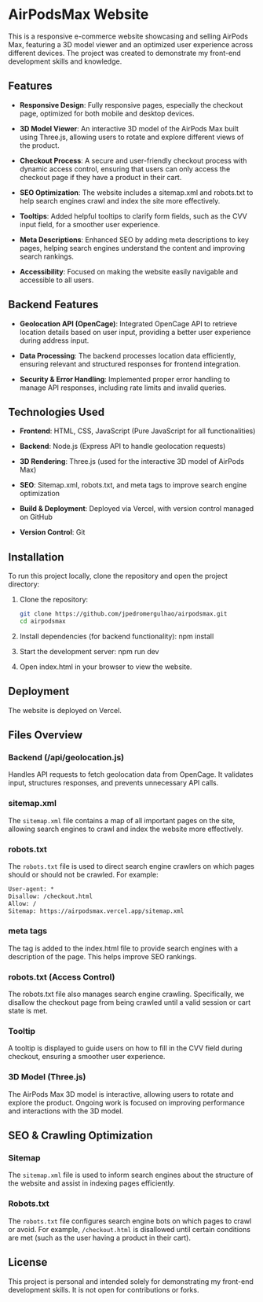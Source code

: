 # AirPodsMax Website

This is a responsive e-commerce website showcasing and selling AirPods Max, featuring a 3D model viewer and an optimized user experience across different devices. The project was created to demonstrate my front-end development skills and knowledge.

## Features

- **Responsive Design**: Fully responsive pages, especially the checkout page, optimized for both mobile and desktop devices.
  
- **3D Model Viewer**: An interactive 3D model of the AirPods Max built using Three.js, allowing users to rotate and explore different views of the product.
  
- **Checkout Process**: A secure and user-friendly checkout process with dynamic access control, ensuring that users can only access the checkout page if they have a product in their cart.
  
- **SEO Optimization**: The website includes a sitemap.xml and robots.txt to help search engines crawl and index the site more effectively.

- **Tooltips**: Added helpful tooltips to clarify form fields, such as the CVV input field, for a smoother user experience.

- **Meta Descriptions**: Enhanced SEO by adding meta descriptions to key pages, helping search engines understand the content and improving search rankings.

- **Accessibility**: Focused on making the website easily navigable and accessible to all users.

## Backend Features

- **Geolocation API (OpenCage)**: Integrated OpenCage API to retrieve location details based on user input, providing a better user experience during address input.

- **Data Processing**: The backend processes location data efficiently, ensuring relevant and structured responses for frontend integration.

- **Security & Error Handling**: Implemented proper error handling to manage API responses, including rate limits and invalid queries.

## Technologies Used

- **Frontend**: HTML, CSS, JavaScript (Pure JavaScript for all functionalities)
  
- **Backend**: Node.js (Express API to handle geolocation requests)

- **3D Rendering**: Three.js (used for the interactive 3D model of AirPods Max)
  
- **SEO**: Sitemap.xml, robots.txt, and meta tags to improve search engine optimization

- **Build & Deployment**: Deployed via Vercel, with version control managed on GitHub

- **Version Control**: Git

## Installation

To run this project locally, clone the repository and open the project directory:

1. Clone the repository:
   ```bash
   git clone https://github.com/jpedromergulhao/airpodsmax.git
   cd airpodsmax

2. Install dependencies (for backend functionality):
npm install

3. Start the development server:
npm run dev

4. Open index.html in your browser to view the website.

## Deployment

The website is deployed on Vercel.

## Files Overview

### Backend (/api/geolocation.js)
Handles API requests to fetch geolocation data from OpenCage. It validates input, structures responses, and prevents unnecessary API calls.

### sitemap.xml
The `sitemap.xml` file contains a map of all important pages on the site, allowing search engines to crawl and index the website more effectively.

### robots.txt
The `robots.txt` file is used to direct search engine crawlers on which pages should or should not be crawled. For example:

```txt
User-agent: *
Disallow: /checkout.html
Allow: /
Sitemap: https://airpodsmax.vercel.app/sitemap.xml
```

### meta tags
The <meta name="description"> tag is added to the index.html file to provide search engines with a description of the page. This helps improve SEO rankings.

### robots.txt (Access Control)
The robots.txt file also manages search engine crawling. Specifically, we disallow the checkout page from being crawled until a valid session or cart state is met.

### Tooltip
A tooltip is displayed to guide users on how to fill in the CVV field during checkout, ensuring a smoother user experience.

### 3D Model (Three.js)
The AirPods Max 3D model is interactive, allowing users to rotate and explore the product. Ongoing work is focused on improving performance and interactions with the 3D model.

## SEO & Crawling Optimization

### Sitemap
The `sitemap.xml` file is used to inform search engines about the structure of the website and assist in indexing pages efficiently.

### Robots.txt
The `robots.txt` file configures search engine bots on which pages to crawl or avoid. For example, `/checkout.html` is disallowed until certain conditions are met (such as the user having a product in their cart).

## License
This project is personal and intended solely for demonstrating my front-end development skills. It is not open for contributions or forks.
